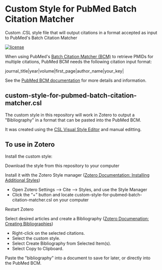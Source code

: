 # Custom Style for PubMed Batch Citation Matcher
Custom .CSL style file that will output citations in a format accepted as input to PubMed's Batch Citation Matcher

[![license](https://img.shields.io/badge/license-CC%20BY%20SA%203.0-blue.svg)](https://github.com/citation-style-language/styles#licensing)


When using PubMed's [Batch Citation Matcher (BCM)](https://pubmed.ncbi.nlm.nih.gov/batchcitmatch/) to retrieve PMIDs for multiple citations, PubMed BCM needs the following citation input format:

journal_title|year|volume|first_page|author_name|your_key|

See the [PubMed BCM documentation](https://pubmed.ncbi.nlm.nih.gov/help/#batch-citation-matcher) for more details and information.

custom-style-for-pubmed-batch-citation-matcher.csl
--------------------------------------------------

The custom style in this repository will work in Zotero to output a "Bibliography" in a format that can be pasted into the PubMed BCM.

It was created using the [CSL Visual Style Editor](https://editor.citationstyles.org/visualEditor/) and manual editting.


To use in Zotero
--------------------------------------------------

Install the custom style:

Download the style from this repository to your computer

Install it with the Zotero Style manager ([Zotero Documentation: Installing Additional Styles](https://www.zotero.org/support/styles#alternative_installation_methods))
- Open Zotero Settings --> Cite --> Styles, and use the Style Manager
- Click the “+” button and locate custom-style-for-pubmed-batch-citation-matcher.csl on your computer

Restart Zotero

Select desired articles and create a Bibliography ([Zotero Documenation: Creating Bibliographies](https://www.zotero.org/support/creating_bibliographies#right-click_to_create_citationbibliography))
- Right-click on the selected citations.
- Select the custom style.
- Select Create Bibliography from Selected Item(s).
- Select Copy to Clipboard.

Paste the "bibliography" into a document to save for later, or directly into the PubMed BCM.
